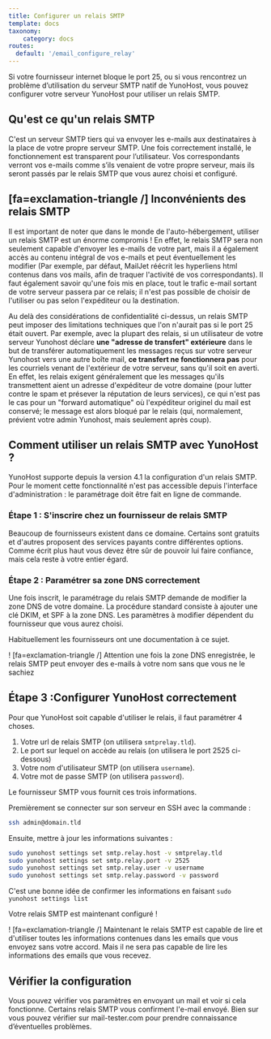 ```yaml
---
title: Configurer un relais SMTP
template: docs
taxonomy:
    category: docs
routes:
  default: '/email_configure_relay'
---
```


Si votre fournisseur internet bloque le port 25, ou si vous rencontrez un problème d’utilisation du serveur SMTP natif de YunoHost, vous pouvez configurer votre serveur YunoHost pour utiliser un relais SMTP.

## Qu'est ce qu'un relais SMTP

C'est un serveur SMTP tiers qui va envoyer les e-mails aux destinataires à la place de votre propre serveur SMTP.
Une fois correctement installé, le fonctionnement est transparent pour l’utilisateur. Vos correspondants verront vos e-mails comme s’ils venaient de votre propre serveur, mais ils seront passés par le relais SMTP que vous aurez choisi et configuré.

## [fa=exclamation-triangle /] Inconvénients des relais SMTP

Il est important de noter que dans le monde de l'auto-hébergement, utiliser un relais SMTP est un énorme compromis ! En effet, le relais SMTP sera non seulement capable d'envoyer les e-mails de votre part, mais il a également accès au contenu intégral de vos e-mails et peut éventuellement les modifier (Par exemple, par défaut, MailJet réécrit les hyperliens html contenus dans vos mails, afin de traquer l'activité de vos correspondants). Il faut également savoir qu'une fois mis en place, tout le trafic e-mail sortant de votre serveur passera par ce relais; il n'est pas possible de choisir de l'utiliser ou pas selon l'expéditeur ou la destination.

Au delà des considérations de confidentialité ci-dessus, un relais SMTP peut imposer des limitations techniques que l'on n'aurait pas si le port 25 était ouvert. Par exemple, avec la plupart des relais, si un utilisateur de votre serveur Yunohost déclare **une "adresse de transfert" extérieure** dans le but de transférer automatiquement les messages reçus sur votre serveur Yunohost vers une autre boîte mail, **ce transfert ne fonctionnera pas** pour les courriels venant de l'extérieur de votre serveur, sans qu'il soit en averti. En effet, les relais exigent généralement que les messages qu'ils transmettent aient un adresse d'expéditeur de votre domaine (pour lutter contre le spam et présever la réputation de leurs services), ce qui n'est pas le cas pour un "forward automatique" où l'expéditeur originel du mail est conservé; le message est alors bloqué par le relais (qui, normalement, prévient votre admin Yunohost, mais seulement après coup).

## Comment utiliser un relais SMTP avec YunoHost ?

YunoHost supporte depuis la version 4.1 la configuration d'un relais SMTP. Pour le moment cette fonctionnalité n'est pas accessible depuis l'interface d'administration : le paramétrage doit être fait en ligne de commande.

### Étape 1 : S'inscrire chez un fournisseur de relais SMTP

Beaucoup de fournisseurs existent dans ce domaine. Certains sont gratuits et d'autres proposent des services payants contre différentes options. Comme écrit plus haut vous devez être sûr de pouvoir lui faire confiance, mais cela reste à votre entier égard.

### Étape 2 : Paramétrer sa zone DNS correctement

Une fois inscrit, le paramétrage du relais SMTP demande de modifier la zone DNS de votre domaine. La procédure standard consiste à ajouter une clé DKIM, et SPF à la zone DNS. Les paramètres à modifier dépendent du fournisseur que vous aurez choisi.

Habituellement les fournisseurs ont une documentation à ce sujet.

! [fa=exclamation-triangle /] Attention une fois la zone DNS enregistrée, le relais SMTP peut envoyer des e-mails à votre nom sans que vous ne le sachiez

## Étape 3 :Configurer YunoHost correctement

Pour que YunoHost soit capable d'utiliser le relais, il faut paramétrer 4 choses.
1. Votre url de relais SMTP (on utilisera `smtprelay.tld`).
2.  Le port sur lequel on accède au relais (on utilisera le port 2525 ci-dessous) 
3. Votre nom d'utilisateur SMTP (on utilisera `username`).
4. Votre mot de passe SMTP (on utilisera `password`).

Le fournisseur SMTP vous fournit ces trois informations.

Premièrement se connecter sur son serveur en SSH avec la commande : 

```bash
ssh admin@domain.tld
```

Ensuite, mettre à jour les informations suivantes : 

```bash
sudo yunohost settings set smtp.relay.host -v smtprelay.tld
sudo yunohost settings set smtp.relay.port -v 2525
sudo yunohost settings set smtp.relay.user -v username
sudo yunohost settings set smtp.relay.password -v password
```

C'est une bonne idée de confirmer les informations en faisant `sudo yunohost settings list`

Votre relais SMTP est maintenant configuré !

! [fa=exclamation-triangle /] Maintenant le relais SMTP est capable de lire et d'utiliser toutes les informations contenues dans les emails que vous envoyez sans votre accord. Mais il ne sera pas capable de lire les informations des emails que vous recevez.

## Vérifier la configuration

Vous pouvez vérifier vos paramètres en envoyant un mail et voir si cela fonctionne. Certains relais SMTP vous confirment l'e-mail envoyé. Bien sur vous pouvez vérifier sur mail-tester.com pour prendre connaissance d’éventuelles problèmes.
